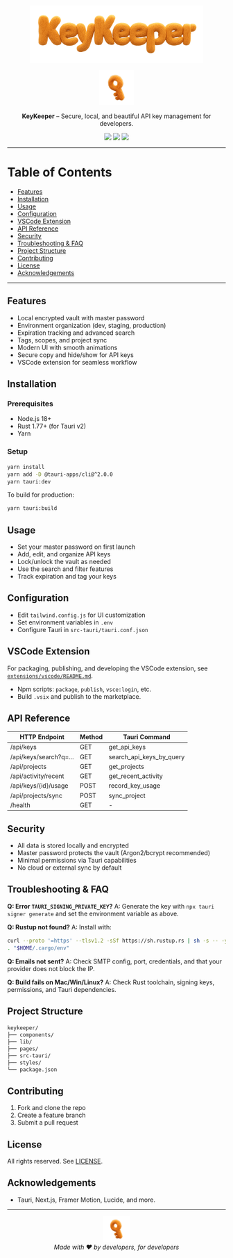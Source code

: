 <p align="center">
  <img src="public/assets/logo.png" alt="KeyKeeper Logo" width="400"/>
</p>

<p align="center">
  <img src="public/assets/icon.png" alt="KeyKeeper Icon" width="80"/>
</p>

<p align="center">
  <b>KeyKeeper</b> – Secure, local, and beautiful API key management for developers.
</p>

<p align="center">
  <a href="https://github.com/cadcamfun/keykeeper/actions"><img src="https://img.shields.io/badge/build-passing-brightgreen"></a>
  <a href="LICENSE"><img src="https://img.shields.io/badge/license-MIT-blue.svg"></a>
  <img src="https://img.shields.io/badge/platform-macOS%20%7C%20Windows%20%7C%20Linux-informational">
</p>

---

# Table of Contents

- [Features](#features)
- [Installation](#installation)
- [Usage](#usage)
- [Configuration](#configuration)
- [VSCode Extension](#vscode-extension)
- [API Reference](#api-reference)
- [Security](#security)
- [Troubleshooting & FAQ](#troubleshooting--faq)
- [Project Structure](#project-structure)
- [Contributing](#contributing)
- [License](#license)
- [Acknowledgements](#acknowledgements)

---

## Features

- Local encrypted vault with master password
- Environment organization (dev, staging, production)
- Expiration tracking and advanced search
- Tags, scopes, and project sync
- Modern UI with smooth animations
- Secure copy and hide/show for API keys
- VSCode extension for seamless workflow

## Installation

### Prerequisites

- Node.js 18+
- Rust 1.77+ (for Tauri v2)
- Yarn

### Setup

```bash
yarn install
yarn add -D @tauri-apps/cli@^2.0.0
yarn tauri:dev
```

To build for production:

```bash
yarn tauri:build
```

## Usage

- Set your master password on first launch
- Add, edit, and organize API keys
- Lock/unlock the vault as needed
- Use the search and filter features
- Track expiration and tag your keys

## Configuration

- Edit `tailwind.config.js` for UI customization
- Set environment variables in `.env`
- Configure Tauri in `src-tauri/tauri.conf.json`

## VSCode Extension

For packaging, publishing, and developing the VSCode extension, see [`extensions/vscode/README.md`](extensions/vscode/README.md).
- Npm scripts: `package`, `publish`, `vsce:login`, etc.
- Build `.vsix` and publish to the marketplace.

## API Reference

| HTTP Endpoint                | Method | Tauri Command                |
|-----------------------------|--------|------------------------------|
| /api/keys                   | GET    | get_api_keys                 |
| /api/keys/search?q=...      | GET    | search_api_keys_by_query     |
| /api/projects               | GET    | get_projects                 |
| /api/activity/recent        | GET    | get_recent_activity          |
| /api/keys/{id}/usage        | POST   | record_key_usage             |
| /api/projects/sync          | POST   | sync_project                 |
| /health                     | GET    | -                            |

## Security

- All data is stored locally and encrypted
- Master password protects the vault (Argon2/bcrypt recommended)
- Minimal permissions via Tauri capabilities
- No cloud or external sync by default

## Troubleshooting & FAQ

**Q: Error `TAURI_SIGNING_PRIVATE_KEY`?**
A: Generate the key with `npx tauri signer generate` and set the environment variable as above.

**Q: Rustup not found?**
A: Install with:
```sh
curl --proto '=https' --tlsv1.2 -sSf https://sh.rustup.rs | sh -s -- -y
. "$HOME/.cargo/env"
```

**Q: Emails not sent?**
A: Check SMTP config, port, credentials, and that your provider does not block the IP.

**Q: Build fails on Mac/Win/Linux?**
A: Check Rust toolchain, signing keys, permissions, and Tauri dependencies.

## Project Structure

```
keykeeper/
├── components/
├── lib/
├── pages/
├── src-tauri/
├── styles/
└── package.json
```

## Contributing

1. Fork and clone the repo
2. Create a feature branch
3. Submit a pull request

## License

All rights reserved.  See [LICENSE](LICENSE).

## Acknowledgements

- Tauri, Next.js, Framer Motion, Lucide, and more.

---

<p align="center">
  <img src="public/assets/icon.png" alt="KeyKeeper Icon" width="60"/>
  <br/>
  <i>Made with ❤️ by developers, for developers</i>
</p>